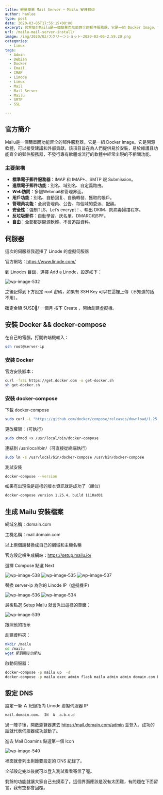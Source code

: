 ```yaml
---
title: 輕量簡單 Mail Server – Mailu 安裝教學
author: hanlee
type: post
date: 2020-03-05T17:56:19+00:00
excerpt: 官方簡介Mailu是一個簡單而功能齊全的郵件服務器，它是一組 Docker Image。它是開源軟體，可以接受建議和外部貢獻。該項目旨在為人們提供易於安裝，易於維護且功能齊全的郵件服務器，不發行專有軟體或流行的軟體中經常出現的不相關功能。
url: /mailu-mail-server-install/
image: /img/2020/03/スクリーンショット-2020-03-06-2.59.20.png
categories:
  - Linux
tags:
  - Admin
  - Debian
  - Docker
  - Email
  - IMAP
  - Linode
  - Linux
  - Mail
  - Mail Server
  - Mailu
  - SMTP
  - SSL

---
```


## 官方簡介

Mailu是一個簡單而功能齊全的郵件服務器，它是一組 Docker
Image。它是開源軟體，可以接受建議和外部貢獻。該項目旨在為人們提供易於安裝，易於維護且功能齊全的郵件服務器，不發行專有軟體或流行的軟體中經常出現的不相關功能。

### 主要架構

- **標準電子郵件服務器**：IMAP 和 IMAP+、SMTP 跟 Submission。
- **進階電子郵件功能**：別名、域別名、自定義路由。
- **Web訪問**：多個Webmail和管理界面。
- **用戶功能**：別名、自動回复、自動轉發、獲取的帳戶。
- **管理員功能**：全局管理員、公告、每個域的委派、配額。
- **安全性**：強制TLS，Let&#8217;s encrypt！、輸出 DKIM、防病毒掃描程序。
- **反垃圾郵件**：自動學習、灰名單、DMARC和SPF。
- **自由**：全部都是開源軟體、不會追蹤資料。

## 伺服器

這次的伺服器我選擇了 Linode 的虛擬伺服器

官方網站：<https://www.linode.com/>

到 Linodes 目錄，選擇 Add a Linode，設定如下：

![wp-image-532](/img/2020/03/スクリーンショット-2020-03-06-2.08.53.png)

之後記得到下方設定 root 密碼，如果有 SSH Key 可以在這裡上傳（不知道的話不用）。

確定金額 5USD/ 一個月 按下 Create ，開始創建虛擬機。

## 安裝 Docker && docker-compose

在自己的電腦，打開終端機輸入：

```bash
ssh root@server-ip
```

### 安裝 Docker

官方安裝腳本：

```bash
curl -fsSL https://get.docker.com -o get-docker.sh
sh get-docker.sh
```

### 安裝 docker-compose

下載 docker-compose

```bash
sudo curl -L "https://github.com/docker/compose/releases/download/1.25.4/docker-compose-$(uname -s)-$(uname -m)" -o /usr/local/bin/docker-compose
```

更改權限：（可執行）

```bash
sudo chmod +x /usr/local/bin/docker-compose
```

連結到 /usr/local/bin/（可直接從終端執行）

```bash
sudo ln -s /usr/local/bin/docker-compose /usr/bin/docker-compose
```

測試安裝

```bash
docker-compose --version
```

如果有出現像是這樣的版本資訊就是成功了（類似）

```bash
docker-compose version 1.25.4, build 1110ad01
```

## 生成 Mailu 安裝檔案

網域名稱：domain.com

主機名稱：mail.domain.com

以上兩個請替換成自己的網域和主機名稱

官方設定檔生成網站：<https://setup.mailu.io/>

選擇 Compose 點選 Next

![wp-image-538](/img/2020/03/スクリーンショット-2020-03-06-2.24.47.png)
![wp-image-535](/img/2020/03/スクリーンショット-2020-03-06-2.25.59.png)
![wp-image-537](/img/2020/03/スクリーンショット-2020-03-06-2.26.10.png)

替換 server-ip 為你的 Linode IP（虛擬機IP）

![wp-image-536](/img/2020/03/スクリーンショット-2020-03-06-2.26.35.png)
![wp-image-534](/img/2020/03/スクリーンショット-2020-03-06-2.26.43.png)

最後點選 Setup Mailu 就會秀出這樣的頁面：

![wp-image-539](/img/2020/03/スクリーンショット-2020-03-06-2.34.08.png)

跟照他的指示

創建資料夾：

```bash
mkdir /mailu
cd /mailu
wget 網頁顯示的網址
```

啟動伺服器：

```bash
docker-compose -p mailu up  -d
docker-compose -p mailu exec admin flask mailu admin admin domain.com PASSWORD // 替換 PASSWORD => 管理員密碼
```

## 設定 DNS

設定一筆 Ａ 紀錄指向 Linode 虛擬伺服器 IP

```bash
mail.domain.com.  IN  A  a.b.c.d
```

過一陣子後，開啟瀏覽器進去 <https://mail.domain.com/admin> 並登入，成功的話就代表伺服器成功啟動了。

進去 Mail Doamins 點選第一個 Icon

![wp-image-540](/img/2020/03/スクリーンショット_2020-03-06_2_45_03.png)

裡面就會列出剩餘要設定的 DNS 紀錄了。

全部設定完以後就可以登入測試看看寄信了喔。

剩餘的功能就讓大家自己去摸索了，這個界面應該是沒有太困難，有問題在下面留言，我有空都會回覆。

